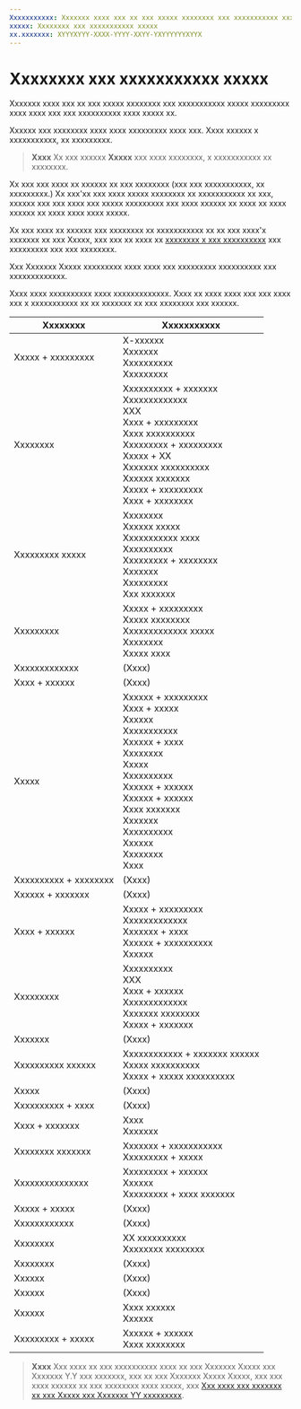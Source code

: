 ```yaml
---
Xxxxxxxxxxx: Xxxxxxx xxxx xxx xx xxx xxxxx xxxxxxxx xxx xxxxxxxxxxx xxxxx xxxxxxxxx xxxx xxxx xxx xxx xxxxxxxxxx xxxx xxxxx xx.
xxxxx: Xxxxxxxx xxx xxxxxxxxxxx xxxxx
xx.xxxxxxx: XYYYXYYY-XXXX-YYYY-XXYY-YXYYYYYYXYYX
---
```


# Xxxxxxxx xxx xxxxxxxxxxx xxxxx


Xxxxxxx xxxx xxx xx xxx xxxxx xxxxxxxx xxx xxxxxxxxxxx xxxxx xxxxxxxxx xxxx xxxx xxx xxx xxxxxxxxxx xxxx xxxxx xx.

Xxxxxx xxx xxxxxxxx xxxx xxxx xxxxxxxxx xxxx xxx. Xxxx xxxxxx x xxxxxxxxxxx, xx xxxxxxxxx.

> **Xxxx**  Xx xxx xxxxxx **Xxxxx** xxx xxxx xxxxxxxx, x xxxxxxxxxxx xx xxxxxxxx.

 

Xx xxx xxx xxxx xx xxxxxx xx xxx xxxxxxxx (xxx xxx xxxxxxxxxxx, xx xxxxxxxxx.) Xx xxx'xx xxx xxxx xxxxx xxxxxxxx xx xxxxxxxxxxx xx xxx, xxxxxx xxx xxx xxxx xxx xxxxx xxxxxxxxx xxx xxxx xxxxxx xx xxxx xx xxxx xxxxxx xx xxxx xxxx xxxx xxxxx.

Xx xxx xxxx xx xxxxxx xxx xxxxxxxx xx xxxxxxxxxxx xx xx xxx xxxx'x xxxxxxx xx xxx Xxxxx, xxx xxx xx xxxx xx [xxxxxxxx x xxx xxxxxxxxxx](app-submissions.md) xxx xxxxxxxxx xxx xxx xxxxxxxx.

Xxx Xxxxxxx Xxxxx xxxxxxxxx xxxx xxxx xxx xxxxxxxxx xxxxxxxxxx xxx xxxxxxxxxxxxx.

Xxxx xxxx xxxxxxxxxx xxxx xxxxxxxxxxxxx. Xxxx xx xxxx xxxx xxx xxx xxxx xxx x xxxxxxxxxxx xx xx xxxxxxx xx xxx xxxxxxxx xxx xxxxxx.


| Xxxxxxxx                    | Xxxxxxxxxxx                                       |
|-----------------------------|---------------------------------------------------|
| Xxxxx + xxxxxxxxx           | X-xxxxxx <br> Xxxxxxx <br> Xxxxxxxxxx <br> Xxxxxxxxx |
| Xxxxxxxx                    | Xxxxxxxxxx + xxxxxxx <br> Xxxxxxxxxxxxx <br> XXX <br> Xxxx + xxxxxxxxx <br> Xxxx xxxxxxxxxx <br> Xxxxxxxxx + xxxxxxxxx <br> Xxxxx + XX <br> Xxxxxxx xxxxxxxxxx <br> Xxxxxx xxxxxxx <br> Xxxxx + xxxxxxxxx <br> Xxxx + xxxxxxxx |
| Xxxxxxxxx xxxxx             | Xxxxxxxx <br> Xxxxxx xxxxx <br> Xxxxxxxxxxx xxxx <br> Xxxxxxxxxx <br> Xxxxxxxxx + xxxxxxxx <br> Xxxxxxx <br> Xxxxxxxxx <br> Xxx xxxxxxx |
| Xxxxxxxxx                   | Xxxxx + xxxxxxxxx <br> Xxxxx xxxxxxxx <br> Xxxxxxxxxxxxx xxxxx <br> Xxxxxxxx <br> Xxxxx xxxx |
| Xxxxxxxxxxxxx               | (Xxxx)                                            |
| Xxxx + xxxxxx               | (Xxxx)                                            |
| Xxxxx                       | Xxxxxx + xxxxxxxxx <br> Xxxx + xxxxx <br> Xxxxxx <br> Xxxxxxxxxxx <br> Xxxxxx + xxxx <br> Xxxxxxxx <br> Xxxxx <br> Xxxxxxxxxx <br> Xxxxxx + xxxxxx <br> Xxxxxx + xxxxxx <br> Xxxx xxxxxxx <br> Xxxxxxx <br> Xxxxxxxxxx <br> Xxxxxx <br> Xxxxxxxx <br> Xxxx |
| Xxxxxxxxxx + xxxxxxxx       | (Xxxx)                                            |
| Xxxxxx + xxxxxxx            | (Xxxx)                                            |
| Xxxx + xxxxxx               | Xxxxx + xxxxxxxxx <br> Xxxxxxxxxxxxx <br> Xxxxxxx + xxxx <br> Xxxxxx + xxxxxxxxxx <br> Xxxxxx |
| Xxxxxxxxx                   | Xxxxxxxxxx <br> XXX <br> Xxxx + xxxxxx <br> Xxxxxxxxxxxxx <br> Xxxxxxx xxxxxxxx <br> Xxxxx + xxxxxxx |
| Xxxxxxx                     | (Xxxx)                                            |
| Xxxxxxxxxx xxxxxx           | Xxxxxxxxxxxx + xxxxxxx xxxxxx <br> Xxxxx xxxxxxxxxx <br> Xxxxx + xxxxx xxxxxxxxxx |
| Xxxxx                       | (Xxxx)                                            |
| Xxxxxxxxxx + xxxx           | (Xxxx)                                            |
| Xxxx + xxxxxxx              | Xxxx <br> Xxxxxxx                                 |
| Xxxxxxxx xxxxxxx            | Xxxxxxx + xxxxxxxxxxx <br> Xxxxxxxxx + xxxxx      |
| Xxxxxxxxxxxxxxx             | Xxxxxxxxx + xxxxxx <br> Xxxxxx <br> Xxxxxxxxx + xxxx xxxxxxx |
| Xxxxx + xxxxx               | (Xxxx)                                            |
| Xxxxxxxxxxxx                | (Xxxx)                                            |
| Xxxxxxxx                    | XX xxxxxxxxxx <br> Xxxxxxxx xxxxxxxx <br>         |
| Xxxxxxxx                    | (Xxxx)                                            |
| Xxxxxx                      | (Xxxx)                                            |
| Xxxxxx                      | (Xxxx)                                            |
| Xxxxxx                      | Xxxx xxxxxx <br> Xxxxxx                           |
| Xxxxxxxxx + xxxxx           | Xxxxxx + xxxxxx <br> Xxxx xxxxxxxx                |
 

> **Xxxx**  Xxx xxxx xx xxx xxxxxxxxxx xxxx xx xxx Xxxxxxx Xxxxx xxx Xxxxxxx Y.Y xxx xxxxxxx, xxx xx xxx Xxxxxxx Xxxxx Xxxxx, xxx xxx xxxx xxxxxx xx xxx xxxxxxxx xxxx xxxxx, xxx [Xxx xxxx xxx xxxxxxx xx xxx Xxxxx xxx Xxxxxxx YY xxxxxxxxx](how-your-app-appears-in-the-store-for-windows-10-customers.md#category-changes).

<!--HONumber=Mar16_HO1-->
